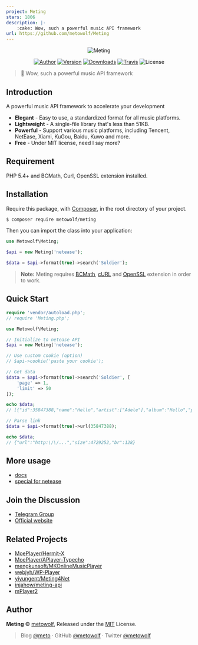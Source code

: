 ```yaml
---
project: Meting
stars: 1806
description: |-
    :cake: Wow, such a powerful music API framework
url: https://github.com/metowolf/Meting
---
```


<p align="center">
<img src="https://user-images.githubusercontent.com/2666735/30165599-36623bea-93a6-11e7-8956-1ddf99ce0e6f.png" alt="Meting">
</p>

<p align="center">
<a href="https://i-meto.com"><img alt="Author" src="https://img.shields.io/badge/Author-METO-blue.svg?style=flat-square"/></a>
<a href="https://packagist.org/packages/metowolf/Meting"><img alt="Version" src="https://img.shields.io/packagist/v/metowolf/Meting.svg?style=flat-square"/></a>
<a href="https://packagist.org/packages/metowolf/meting/stats"><img alt="Downloads" src="https://img.shields.io/packagist/dt/metowolf/Meting.svg?style=flat-square"/></a>
<a href="https://travis-ci.org/metowolf/Meting"><img alt="Travis" src="https://img.shields.io/travis/metowolf/Meting.svg?style=flat-square"></a>
<img alt="License" src="https://img.shields.io/packagist/l/metowolf/Meting.svg?style=flat-square"/>
</p>

 > :cake: Wow, such a powerful music API framework

## Introduction
A powerful music API framework to accelerate your development
 + **Elegant** - Easy to use, a standardized format for all music platforms.
 + **Lightweight** - A single-file library that's less than 51KB.
 + **Powerful** - Support various music platforms, including Tencent, NetEase, Xiami, KuGou, Baidu, Kuwo and more.
 + **Free** - Under MIT license, need I say more?

## Requirement
PHP 5.4+ and BCMath, Curl, OpenSSL extension installed.

## Installation
Require this package, with [Composer](https://getcomposer.org), in the root directory of your project.

```bash
$ composer require metowolf/meting
```

Then you can import the class into your application:

```php
use Metowolf\Meting;

$api = new Meting('netease');

$data = $api->format(true)->search('Soldier');
```

> **Note:** Meting requires [BCMath](http://php.net/manual/en/book.bc.php), [cURL](http://php.net/manual/en/book.curl.php) and [OpenSSL](http://php.net/manual/en/book.openssl.php) extension in order to work.


## Quick Start
```php
require 'vendor/autoload.php';
// require 'Meting.php';

use Metowolf\Meting;

// Initialize to netease API
$api = new Meting('netease');

// Use custom cookie (option)
// $api->cookie('paste your cookie');

// Get data
$data = $api->format(true)->search('Soldier', [
    'page' => 1,
    'limit' => 50
]);

echo $data;
// [{"id":35847388,"name":"Hello","artist":["Adele"],"album":"Hello","pic_id":"1407374890649284","url_id":35847388,"lyric_id":35847388,"source":"netease"},{"id":33211676,"name":"Hello","artist":["OMFG"],"album":"Hello",...

// Parse link
$data = $api->format(true)->url(35847388);

echo $data;
// {"url":"http:\/\/...","size":4729252,"br":128}
```

## More usage
 - [docs](https://github.com/metowolf/Meting/wiki)
 - [special for netease](https://github.com/metowolf/Meting/wiki/special-for-netease)

## Join the Discussion
 - [Telegram Group](https://t.me/adplayer)
 - [Official website](https://i-meto.com)

## Related Projects
 - [MoePlayer/Hermit-X](https://github.com/MoePlayer/Hermit-X)
 - [MoePlayer/APlayer-Typecho](https://github.com/MoePlayer/APlayer-Typecho)
 - [mengkunsoft/MKOnlineMusicPlayer](https://github.com/mengkunsoft/MKOnlineMusicPlayer)
 - [webjyh/WP-Player](https://github.com/webjyh/WP-Player)
 - [yiyungent/Meting4Net](https://github.com/yiyungent/Meting4Net)
 - [injahow/meting-api](https://github.com/injahow/meting-api)
 - [mPlayer2](https://github.com/dodododooo/mPlayer2)


## Author

**Meting** © [metowolf](https://github.com/metowolf), Released under the [MIT](./LICENSE) License.<br>

> Blog [@meto](https://i-meto.com) · GitHub [@metowolf](https://github.com/metowolf) · Twitter [@metowolf](https://twitter.com/metowolf)

